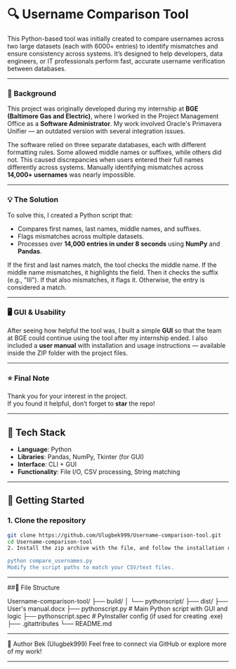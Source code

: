 # 🔍 Username Comparison Tool

This Python-based tool was initially created to compare usernames across two large datasets (each with 6000+ entries) to identify mismatches and ensure consistency across systems. It’s designed to help developers, data engineers, or IT professionals perform fast, accurate username verification between databases.

---

### 📁 Background

This project was originally developed during my internship at **BGE (Baltimore Gas and Electric)**, where I worked in the Project Management Office as a **Software Administrator**. My work involved Oracle's Primavera Unifier — an outdated version with several integration issues.

The software relied on three separate databases, each with different formatting rules. Some allowed middle names or suffixes, while others did not. This caused discrepancies when users entered their full names differently across systems. Manually identifying mismatches across **14,000+ usernames** was nearly impossible.

---

### 💡 The Solution

To solve this, I created a Python script that:
- Compares first names, last names, middle names, and suffixes.
- Flags mismatches across multiple datasets.
- Processes over **14,000 entries in under 8 seconds** using **NumPy** and **Pandas**.

If the first and last names match, the tool checks the middle name. If the middle name mismatches, it highlights the field. Then it checks the suffix (e.g., "III"). If that also mismatches, it flags it. Otherwise, the entry is considered a match.

---

### 🖥️ GUI & Usability

After seeing how helpful the tool was, I built a simple **GUI** so that the team at BGE could continue using the tool after my internship ended. I also included a **user manual** with installation and usage instructions — available inside the ZIP folder with the project files.

---

### ⭐ Final Note

Thank you for your interest in the project.  
If you found it helpful, don’t forget to **star** the repo!

---


## 🧰 Tech Stack

- **Language**: Python
- **Libraries**: Pandas, NumPy, Tkinter (for GUI)
- **Interface**: CLI + GUI
- **Functionality**: File I/O, CSV processing, String matching


---

## 🚀 Getting Started

### 1. Clone the repository
```bash
git clone https://github.com/Ulugbek999/Username-comparison-tool.git
cd Username-comparison-tool
2. Install the zip archive with the file, and follow the installation requirements and steps listed in the User's manual.docs

python compare_usernames.py
Modify the script paths to match your CSV/text files.

```
---

##📂 File Structure

Username-comparison-tool/
├── build/
│ └── pythonscript/
├── dist/
├── User's manual.docx
├── pythonscript.py # Main Python script with GUI and logic
├── pythonscript.spec # PyInstaller config (if used for creating .exe)
├── .gitattributes
└── README.md

---
🙌 Author
Bek (Ulugbek999)
Feel free to connect via GitHub or explore more of my work!

---
